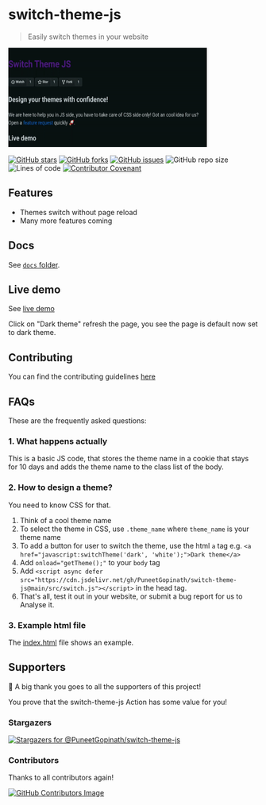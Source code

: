 # switch-theme-js
> Easily switch themes in your website

<img src="gif/Switch-Theme.gif" alt="gif" width="400" height="200" />

[![GitHub stars](https://img.shields.io/github/stars/PuneetGopinath/switch-theme-js)](https://github.com/PuneetGopinath/switch-theme-js/stargazers)
[![GitHub forks](https://img.shields.io/github/forks/PuneetGopinath/switch-theme-js)](https://github.com/PuneetGopinath/switch-theme-js/network)
[![GitHub issues](https://img.shields.io/github/issues/PuneetGopinath/switch-theme-js)](https://github.com/PuneetGopinath/switch-theme-js/issues)
![GitHub repo size](https://img.shields.io/github/repo-size/PuneetGopinath/switch-theme-js)
![Lines of code](https://img.shields.io/tokei/lines/github/PuneetGopinath/switch-theme-js?label=total%20lines%20of%20code)
[![Contributor Covenant](https://img.shields.io/badge/Contributor%20Covenant-2.0-4baaaa.svg)](https://github.com/PuneetGopinath/switch-theme-js/blob/main/.github/CODE_OF_CONDUCT.md)

## Features
- Themes switch without page reload
- Many more features coming

## Docs
See [`docs` folder](https://github.com/PuneetGopinath/switch-theme-js/tree/main/docs).

## Live demo
See [live demo](https://puneetgopinath.github.io/switch-theme-js/)

Click on "Dark theme" refresh the page, you see the page is default now set to dark theme.

## Contributing
You can find the contributing guidelines [here](https://github.com/PuneetGopinath/switch-theme-js/blob/main/.github/CONTRIBUTING.md)

## FAQs
These are the frequently asked questions:

### 1. What happens actually
This is a basic JS code, that stores the theme name in a cookie that stays for 10 days and adds the theme name to the class list of the body.

### 2. How to design a theme?
You need to know CSS for that.

1. Think of a cool theme name
2. To select the theme in CSS, use `.theme_name` where `theme_name` is your theme name
3. To add a button for user to switch the theme, use the html `a` tag e.g. `<a href="javascript:switchTheme('dark', 'white');">Dark theme</a>`
4. Add `onload="getTheme();"` to your `body` tag
5. Add `<script async defer src="https://cdn.jsdelivr.net/gh/PuneetGopinath/switch-theme-js@main/src/switch.js"></script>` in the head tag.
6. That's all, test it out in your website, or submit a bug report for us to Analyse it.

### 3. Example html file
The [index.html](https://github.com/PuneetGopinath/switch-theme-js/blob/gh-pages/index.html) file shows an example.

## Supporters
👏 A big thank you goes to all the supporters of this project!

You prove that the switch-theme-js Action has some value for you!

### Stargazers
[![Stargazers for @PuneetGopinath/switch-theme-js](https://reporoster.com/stars/PuneetGopinath/switch-theme-js)](https://github.com/PuneetGopinath/switch-theme-js/stargazers)

### Contributors
Thanks to all contributors again!

[![GitHub Contributors Image](https://contrib.rocks/image?repo=PuneetGopinath/switch-theme-js)](https://github.com/PuneetGopinath/switch-theme-js/contributors)
